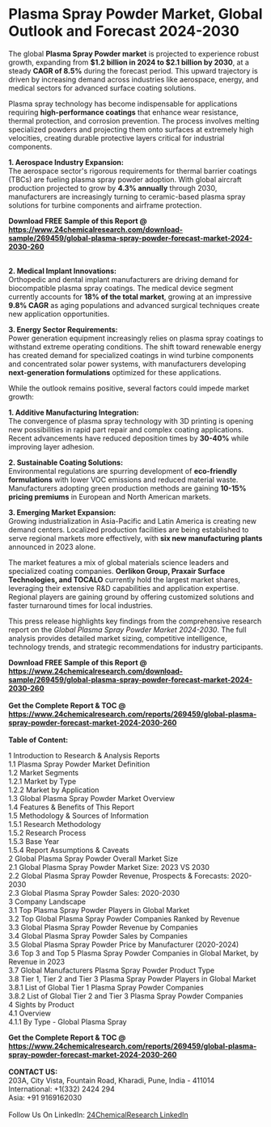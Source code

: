 <h1>Plasma Spray Powder Market, Global Outlook and Forecast 2024-2030</h1><p>The global <strong>Plasma Spray Powder market</strong> is projected to experience robust growth, expanding from <strong>$1.2 billion in 2024 to $2.1 billion by 2030</strong>, at a steady <strong>CAGR of 8.5%</strong> during the forecast period. This upward trajectory is driven by increasing demand across industries like aerospace, energy, and medical sectors for advanced surface coating solutions.</p><p>Plasma spray technology has become indispensable for applications requiring <strong>high-performance coatings</strong> that enhance wear resistance, thermal protection, and corrosion prevention. The process involves melting specialized powders and projecting them onto surfaces at extremely high velocities, creating durable protective layers critical for industrial components.</p><p><strong>1. Aerospace Industry Expansion:</strong><br>
The aerospace sector's rigorous requirements for thermal barrier coatings (TBCs) are fueling plasma spray powder adoption. With global aircraft production projected to grow by <strong>4.3% annually</strong> through 2030, manufacturers are increasingly turning to ceramic-based plasma spray solutions for turbine components and airframe protection.</p><div><b>Download FREE Sample of this Report @ 
            <a href="https://www.24chemicalresearch.com/download-sample/269459/global-plasma-spray-powder-forecast-market-2024-2030-260">
            https://www.24chemicalresearch.com/download-sample/269459/global-plasma-spray-powder-forecast-market-2024-2030-260</a></b></div><br><p><strong>2. Medical Implant Innovations:</strong><br>
Orthopedic and dental implant manufacturers are driving demand for biocompatible plasma spray coatings. The medical device segment currently accounts for <strong>18% of the total market</strong>, growing at an impressive <strong>9.8% CAGR</strong> as aging populations and advanced surgical techniques create new application opportunities.</p><p><strong>3. Energy Sector Requirements:</strong><br>
Power generation equipment increasingly relies on plasma spray coatings to withstand extreme operating conditions. The shift toward renewable energy has created demand for specialized coatings in wind turbine components and concentrated solar power systems, with manufacturers developing <strong>next-generation formulations</strong> optimized for these applications.</p><p>While the outlook remains positive, several factors could impede market growth:</p><p><strong>1. Additive Manufacturing Integration:</strong><br>
The convergence of plasma spray technology with 3D printing is opening new possibilities in rapid part repair and complex coating applications. Recent advancements have reduced deposition times by <strong>30-40%</strong> while improving layer adhesion.</p><p><strong>2. Sustainable Coating Solutions:</strong><br>
Environmental regulations are spurring development of <strong>eco-friendly formulations</strong> with lower VOC emissions and reduced material waste. Manufacturers adopting green production methods are gaining <strong>10-15% pricing premiums</strong> in European and North American markets.</p><p><strong>3. Emerging Market Expansion:</strong><br>
Growing industrialization in Asia-Pacific and Latin America is creating new demand centers. Localized production facilities are being established to serve regional markets more effectively, with <strong>six new manufacturing plants</strong> announced in 2023 alone.</p><p>The market features a mix of global materials science leaders and specialized coating companies. <strong>Oerlikon Group, Praxair Surface Technologies, and TOCALO</strong> currently hold the largest market shares, leveraging their extensive R&amp;D capabilities and application expertise. Regional players are gaining ground by offering customized solutions and faster turnaround times for local industries.</p><p>This press release highlights key findings from the comprehensive research report on the <em>Global Plasma Spray Powder Market 2024-2030</em>. The full analysis provides detailed market sizing, competitive intelligence, technology trends, and strategic recommendations for industry participants.</p><div><b>Download FREE Sample of this Report @ 
            <a href="https://www.24chemicalresearch.com/download-sample/269459/global-plasma-spray-powder-forecast-market-2024-2030-260">
            https://www.24chemicalresearch.com/download-sample/269459/global-plasma-spray-powder-forecast-market-2024-2030-260</a></b></div><br><div><b>Get the Complete Report & TOC @ 
            <a href="https://www.24chemicalresearch.com/reports/269459/global-plasma-spray-powder-forecast-market-2024-2030-260">
            https://www.24chemicalresearch.com/reports/269459/global-plasma-spray-powder-forecast-market-2024-2030-260</a></b></div><br>
            <b>Table of Content:</b><p>1 Introduction to Research & Analysis Reports<br />
    1.1 Plasma Spray Powder Market Definition<br />
    1.2 Market Segments<br />
        1.2.1 Market by Type<br />
        1.2.2 Market by Application<br />
    1.3 Global Plasma Spray Powder Market Overview<br />
    1.4 Features & Benefits of This Report<br />
    1.5 Methodology & Sources of Information<br />
        1.5.1 Research Methodology<br />
        1.5.2 Research Process<br />
        1.5.3 Base Year<br />
        1.5.4 Report Assumptions & Caveats<br />
2 Global Plasma Spray Powder Overall Market Size<br />
    2.1 Global Plasma Spray Powder Market Size: 2023 VS 2030<br />
    2.2 Global Plasma Spray Powder Revenue, Prospects & Forecasts: 2020-2030<br />
    2.3 Global Plasma Spray Powder Sales: 2020-2030<br />
3 Company Landscape<br />
    3.1 Top Plasma Spray Powder Players in Global Market<br />
    3.2 Top Global Plasma Spray Powder Companies Ranked by Revenue<br />
    3.3 Global Plasma Spray Powder Revenue by Companies<br />
    3.4 Global Plasma Spray Powder Sales by Companies<br />
    3.5 Global Plasma Spray Powder Price by Manufacturer (2020-2024)<br />
    3.6 Top 3 and Top 5 Plasma Spray Powder Companies in Global Market, by Revenue in 2023<br />
    3.7 Global Manufacturers Plasma Spray Powder Product Type<br />
    3.8 Tier 1, Tier 2 and Tier 3 Plasma Spray Powder Players in Global Market<br />
        3.8.1 List of Global Tier 1 Plasma Spray Powder Companies<br />
        3.8.2 List of Global Tier 2 and Tier 3 Plasma Spray Powder Companies<br />
4 Sights by Product<br />
    4.1 Overview<br />
        4.1.1 By Type - Global Plasma Spray </p><div><b>Get the Complete Report & TOC @ 
            <a href="https://www.24chemicalresearch.com/reports/269459/global-plasma-spray-powder-forecast-market-2024-2030-260">
            https://www.24chemicalresearch.com/reports/269459/global-plasma-spray-powder-forecast-market-2024-2030-260</a></b></div><br><b>CONTACT US:</b><br>
            203A, City Vista, Fountain Road, Kharadi, Pune, India - 411014<br>
            International: +1(332) 2424 294<br>
            Asia: +91 9169162030 <br><br>
            Follow Us On LinkedIn: <a href="https://www.linkedin.com/company/24chemicalresearch/">24ChemicalResearch LinkedIn</a>